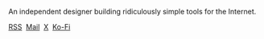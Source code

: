 An independent designer building ridiculously simple tools for the Internet.

[RSS](https://calebjolliffe.co/rss)&nbsp;
[Mail](mailto:calebjolliffe@proton.me)&nbsp;
[X](https://x.com/calebjolliffe)&nbsp;
[Ko-Fi](https://ko-fi.com/calebjolliffe)
